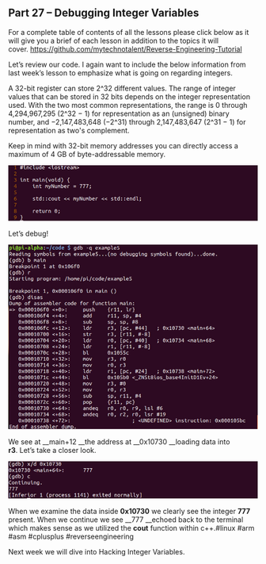 ## Part 27 – Debugging Integer Variables

For a complete table of contents of all the lessons please click below as it will give you a brief of each lesson in addition to the topics it will cover.&nbsp;https://github.com/mytechnotalent/Reverse-Engineering-Tutorial

Let’s review our code.&nbsp;I again want to include the below information from last week’s lesson to emphasize what is going on regarding integers.

A 32-bit register can store 2^32 different values. The range of integer values that can be stored in 32 bits depends on the integer representation used. With the two most common representations, the range is 0 through 4,294,967,295 (2^32 − 1) for representation as an (unsigned) binary number, and −2,147,483,648 (−2^31) through 2,147,483,647 (2^31 − 1) for representation as two's complement.

Keep in mind with 32-bit memory addresses you can directly access a maximum of 4 GB of byte-addressable memory.

<div class="slate-resizable-image-embed slate-image-embed__resize-full-width"><img src="/imgs/1520217390524.jpg"/></div>

Let’s debug!

<div class="slate-resizable-image-embed slate-image-embed__resize-full-width"><img src="/imgs/1520233314454.jpg"/></div>

We see at __main+12 __the address at __0x10730 __loading data into __r3__.&nbsp;Let’s take a closer look.

<div class="slate-resizable-image-embed slate-image-embed__resize-full-width"><img src="/imgs/1520192010424.jpg"/></div>

When we examine the data inside __0x10730__ we clearly see the integer __777__ present.&nbsp;When we continue we see __777 __echoed back to the terminal which makes sense as we utilized the __cout__ function within c++.\#linux \#arm \#asm \#cplusplus \#reverseengineering

Next week we will dive into Hacking Integer Variables.